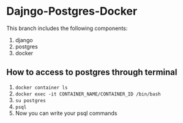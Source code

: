 # Dajngo-Postgres-Docker

This branch includes the following components:

1. django
2. postgres
3. docker

## How to access to postgres through terminal
1. `docker container ls`
2. `docker exec -it CONTAINER_NAME/CONTAINER_ID /bin/bash`
3. `su postgres`
4. `psql`
5. Now you can write your psql commands
